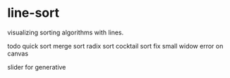 # line-sort
visualizing sorting algorithms with lines.

todo
quick sort
merge sort
radix sort
cocktail sort
fix small widow error on canvas

slider for generative